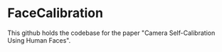 # FaceCalibration

This github holds the codebase for the paper "Camera Self-Calibration Using Human Faces".

